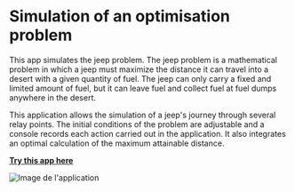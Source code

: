 # Simulation of an optimisation problem

This app simulates the jeep problem. The jeep problem is a mathematical problem in which a jeep must maximize the distance it can travel into a desert with a given quantity of fuel. The jeep can only carry a fixed and limited amount of fuel, but it can leave fuel and collect fuel at fuel dumps anywhere in the desert.

This application allows the simulation of a jeep's journey through several relay points. The initial conditions of the problem are adjustable and a console records each action carried out in the application. It also integrates an optimal calculation of the maximum attainable distance. 

**[Try this app here](http://adrienchkirate.com/app/jeep/)**


![Image de l'application](http://adrienchkirate.com/app/jeep/img/capture.png)


